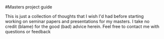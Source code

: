 #Masters project guide

This is just a collection of thoughts that I wish I'd had before starting working on seminar papers and presentations for my masters. I take no credit (blame) for the good (bad) advice herein. Feel free to contact me with questions or feedback
